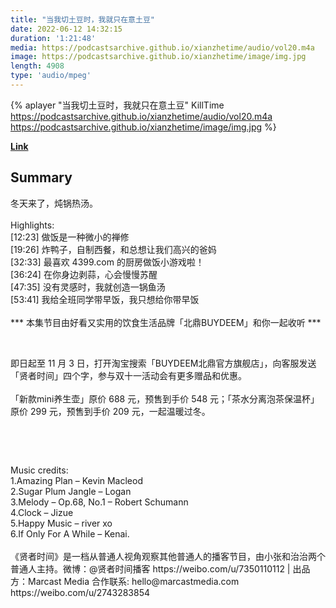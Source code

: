 ```yaml
---
title: "当我切土豆时，我就只在意土豆"
date: 2022-06-12 14:32:15
duration: '1:21:48'
media: https://podcastsarchive.github.io/xianzhetime/audio/vol20.m4a
image: https://podcastsarchive.github.io/xianzhetime/image/img.jpg
length: 4908
type: 'audio/mpeg'
---
```


{% aplayer "当我切土豆时，我就只在意土豆" KillTime  https://podcastsarchive.github.io/xianzhetime/audio/vol20.m4a https://podcastsarchive.github.io/xianzhetime/image/img.jpg %}

**[Link](https://www.xiaoyuzhoufm.com/episode/61713d3dc4970d10b41ec26f)**

## Summary
<p >冬天来了，炖锅热汤。<br /><br />Highlights:<br />[12:23] 做饭是一种微小的禅修<br />[19:26] 炸鸭子，自制西餐，和总想让我们高兴的爸妈<br />[32:33] 最喜欢 4399.com 的厨房做饭小游戏啦！<br />[36:24] 在你身边剥蒜，心会慢慢苏醒<br />[47:35] 没有灵感时，我就创造一锅鱼汤<br />[53:41] 我给全班同学带早饭，我只想给你带早饭<br /><br />*** 本集节目由好看又实用的饮食生活品牌「北鼎BUYDEEM」和你一起收听 ***<br /></p><span><br /></span><p >即日起至 11 月 3 日，打开淘宝搜索「BUYDEEM北鼎官方旗舰店」，向客服发送「贤者时间」四个字，参与双十一活动会有更多赠品和优惠。<br /><br />「新款mini养生壶」原价 688 元，预售到手价 548 元；「茶水分离泡茶保温杯」原价 299 元，预售到手价 209 元，一起温暖过冬。</p><span><br /></span><p ><img alt="" src="http://imagev2.xmcdn.com/storages/438c-audiofreehighqps/57/8F/CMCoOR4FRvVEABhlRwDu00of.png!op_type=4&amp;device_type=ios&amp;upload_type=attachment&amp;name=mobile_large" /><br /></p><p ><br />Music credits:<br />1.Amazing Plan – Kevin Macleod<br />2.Sugar Plum Jangle – Logan<br />3.Melody – Op.68, No.1 – Robert Schumann<br />4.Clock – Jizue<br />5.Happy Music – river xo<br />6.If Only For A While – Kenai.<br /><br />《贤者时间》是一档从普通人视角观察其他普通人的播客节目，由小张和治治两个普通人主持。微博：@贤者时间播客 https://weibo.com/u/7350110112 | 出品方：Marcast Media 合作联系: hello@marcastmedia.com https://weibo.com/u/2743283854<br /></p><span><br /></span><br />
    